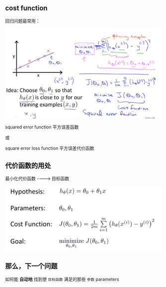 ##  cost function 

回归问题最常用：

![](..\image\NG_代价函数.png)

squared error function 平方误差函数 

或

square error loss function 平方误差代价函数





## 代价函数的用处

最小化代价函数 ----> 目标函数

![](..\image\NG_代价函数_2.png)



## 那么，下一个问题

如何能 **自动地** 找到使 `目标函数` 满足的那些 `参数` parameters